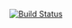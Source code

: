 [![Build Status](http://img.shields.io/travis/fuwensun/goexample.svg?style=flat-square)](https://travis-ci.org/fuwensun/goexample)